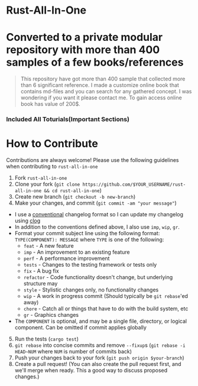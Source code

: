 # Rust-All-In-One

# **Converted to a private modular repository with more than 400 samples of a few books/references**
> This repository have got more than 400 sample that collected more than 6 significant reference. I made a customize online book that contains md-files and you can search for any gathered concept. I was wondering if you want it please contact me. To gain access online book has value of 200$.

### Included All Toturials(Important Sections)

# How to Contribute

Contributions are always welcome! Please use the following guidelines when contributing to `rust-all-in-one`

1. Fork `rust-all-in-one`
2. Clone your fork (`git clone https://github.com/$YOUR_USERNAME/rust-all-in-one && cd rust-all-in-one`)
3. Create new branch (`git checkout -b new-branch`)
4. Make your changes, and commit (`git commit -am "your message"`)
 * I use a [conventional](https://github.com/ajoslin/conventional-changelog/blob/a5505865ff3dd710cf757f50530e73ef0ca641da/conventions/angular.md) changelog format so I can update my changelog using [clog](https://github.com/thoughtram/clog)
 * In addition to the conventions defined above, I also use `imp`, `wip`, `gr`.
 * Format your commit subject line using the following format: `TYPE(COMPONENT): MESSAGE` where `TYPE` is one of the following:
    - `feat` - A new feature
    - `imp` - An improvement to an existing feature
    - `perf` - A performance improvement
    - `tests` - Changes to the testing framework or tests only
    - `fix` - A bug fix
    - `refactor` - Code functionality doesn't change, but underlying structure may
    - `style` - Stylistic changes only, no functionality changes
    - `wip` - A work in progress commit (Should typically be `git rebase`'ed away)
    - `chore` - Catch all or things that have to do with the build system, etc
    - `gr` - Graphics changes
 * The `COMPONENT` is optional, and may be a single file, directory, or logical component. Can be omitted if commit applies globally
5. Run the tests (`cargo test`)
6. `git rebase` into concise commits and remove `--fixup`s (`git rebase -i HEAD~NUM` where `NUM` is number of commits back)
7. Push your changes back to your fork (`git push origin $your-branch`)
8. Create a pull request! (You can also create the pull request first, and we'll merge when ready. This a good way to discuss proposed changes.)
